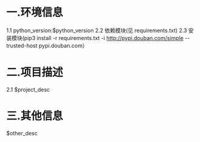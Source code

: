 # 一.环境信息

1.1 python_version:$python_version
2.2 依赖模块(见 requirements.txt)
2.3 安装模块(pip3 install -r requirements.txt -i http://pypi.douban.com/simple --trusted-host pypi.douban.com）

# 二.项目描述

2.1 $project_desc


# 三.其他信息

$other_desc